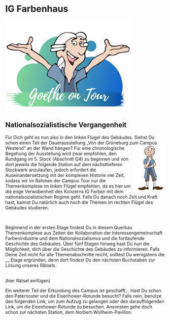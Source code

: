 # IG Farbenhaus

<p class="aligncenter">
    <img src="Logo.png" alt="centered image" width="400" />
</p>

## Nationalsozialistische Vergangenheit

Für Dich geht es nun also in den linken Flügel des Gebäudes. 
Siehst Du schon einen Teil der Dauerausstellung „Von der Grüneburg zum Campus Westend“ an der Wand hängen? <img align="right" src="Pose1_1.svg" width="100"> 
Für eine chronologische Begehung der Ausstellung wird zwar empfohlen, den Rundgang im 5. Stock (Abschnitt Q4) 
zu beginnen und von dort jeweils die folgende Station auf dem nächsttieferen Stockwerk anzulaufen, jedoch 
erfordert die Auseinandersetzung mit der komplexen Historie viel Zeit, sodass wir im Rahmen der Campus Tour 
nur die Themenkomplexe im linken Flügel empfehlen, da es hier um die enge Verwobenheit des Konzerns IG Farben 
mit dem nationalsozialistischen Regime geht. Falls Du danach noch Zeit und Kraft hast, kannst Du natürlich auch
noch die Themen im rechten Flügel des Gebäudes studieren. 

<br>

Beginnend in der ersten Etage findest Du in diesem Querbau Themenkomplexe aus Zeiten der Kollaboration der 
Interessengemeinschaft Farbenindustrie und dem Nationalsozialismus und die fortlaufende Geschichte des Gebäudes. 
Über fünf Etagen hinweg hast Du nun die Möglichkeit, dich über die Geschichte des Gebäudes zu informieren. 
Falls Deine Zeit nicht für alle Themenabschnitte reicht, solltest Du wenigstens die __ Etage ergründen, 
denn dort findest Du den nächsten Buchstaben zur Lösung unseres Rätsels.

<br>
(hier Rätsel einfügen)
<br>

Ein weiterer Teil der Erkundung des Campus ist geschafft… Hast Du schon den Paternoster und die Eisenhower-Rotunde besucht?
Falls nein, benutze den folgenden Link, um zum Aufzug zu gelangen oder den darauffolgenden Link, um die Eisenhower-Rotunde zu besuchen. Ansonsten gehe doch schon zur nächsten Station, dem Norbert-Wollheim-Pavillon.
